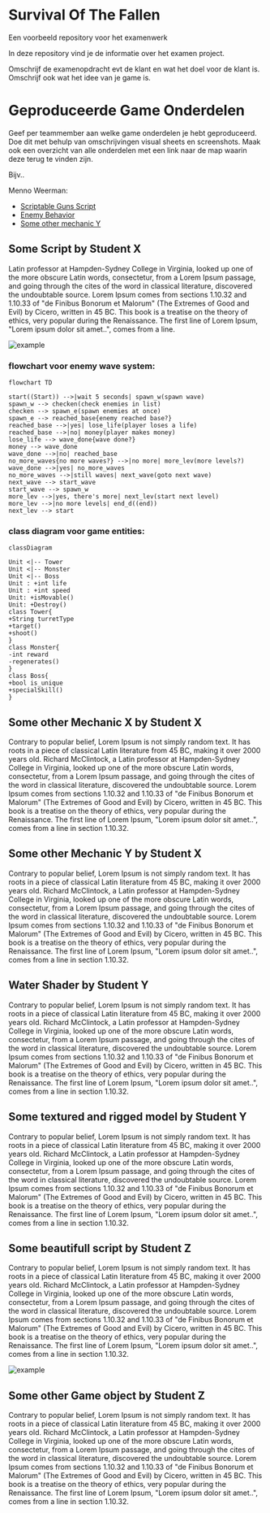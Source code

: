 # Survival Of The Fallen
Een voorbeeld repository voor het examenwerk

In deze repository vind je de informatie over het examen project.

Omschrijf de examenopdracht evt de klant en wat het doel voor de klant is.
Omschrijf ook wat het idee van je game is.

# Geproduceerde Game Onderdelen

Geef per teammember aan welke game onderdelen je hebt geproduceerd. Doe dit met behulp van omschrijvingen visual sheets en screenshots.
Maak ook een overzicht van alle onderdelen met een link naar de map waarin deze terug te vinden zijn.

Bijv..

Menno Weerman:
  * [Scriptable Guns Script](https://github.com/mennoweerman/SurvivalOfTheFallen/blob/main/Assets/Scripts/Scriptable%20Objects/GunData.cs)
  * [Enemy Behavior](https://github.com/mennoweerman/SurvivalOfTheFallen/blob/main/Assets/Scripts/Enemy/EnemyAI.cs)
  * [Some other mechanic Y](https://github.com/erwinhenraat/VoorbeeldExamenRepo/tree/master/src/mechanic_y)

## Some Script by Student X

Latin professor at Hampden-Sydney College in Virginia, looked up one of the more obscure Latin words, consectetur, from a Lorem Ipsum passage, and going through the cites of the word in classical literature, discovered the undoubtable source. Lorem Ipsum comes from sections 1.10.32 and 1.10.33 of "de Finibus Bonorum et Malorum" (The Extremes of Good and Evil) by Cicero, written in 45 BC. This book is a treatise on the theory of ethics, very popular during the Renaissance. The first line of Lorem Ipsum, "Lorem ipsum dolor sit amet..", comes from a line.

![example](https://user-images.githubusercontent.com/1262745/189135129-34d15823-0311-46b5-a041-f0bbfede9e78.png)

### flowchart voor enemy wave system:
```mermaid
flowchart TD

start((Start)) -->|wait 5 seconds| spawn_w(spawn wave)
spawn_w --> checken(check enemies in list)
checken --> spawn_e(spawn enemies at once)
spawn_e --> reached_base{enemy reached base?}
reached_base -->|yes| lose_life(player loses a life)
reached_base -->|no| money(player makes money)
lose_life --> wave_done{wave done?}
money --> wave_done
wave_done -->|no| reached_base
no_more_waves{no more waves?} -->|no more| more_lev(more levels?)
wave_done -->|yes| no_more_waves
no_more_waves -->|still waves| next_wave(goto next wave)
next_wave --> start_wave
start_wave --> spawn_w
more_lev -->|yes, there's more| next_lev(start next level)
more_lev -->|no more levels| end_d((end))
next_lev --> start
```
### class diagram voor game entities:

```mermaid
classDiagram

Unit <|-- Tower
Unit <|-- Monster
Unit <|-- Boss
Unit : +int life
Unit : +int speed
Unit: +isMovable()
Unit: +Destroy()
class Tower{
+String turretType
+target()
+shoot()
}
class Monster{
-int reward
-regenerates()
}
class Boss{
+bool is_unique
+specialSkill()
}
```


## Some other Mechanic X by Student X

Contrary to popular belief, Lorem Ipsum is not simply random text. It has roots in a piece of classical Latin literature from 45 BC, making it over 2000 years old. Richard McClintock, a Latin professor at Hampden-Sydney College in Virginia, looked up one of the more obscure Latin words, consectetur, from a Lorem Ipsum passage, and going through the cites of the word in classical literature, discovered the undoubtable source. Lorem Ipsum comes from sections 1.10.32 and 1.10.33 of "de Finibus Bonorum et Malorum" (The Extremes of Good and Evil) by Cicero, written in 45 BC. This book is a treatise on the theory of ethics, very popular during the Renaissance. The first line of Lorem Ipsum, "Lorem ipsum dolor sit amet..", comes from a line in section 1.10.32.


## Some other Mechanic Y by Student X

Contrary to popular belief, Lorem Ipsum is not simply random text. It has roots in a piece of classical Latin literature from 45 BC, making it over 2000 years old. Richard McClintock, a Latin professor at Hampden-Sydney College in Virginia, looked up one of the more obscure Latin words, consectetur, from a Lorem Ipsum passage, and going through the cites of the word in classical literature, discovered the undoubtable source. Lorem Ipsum comes from sections 1.10.32 and 1.10.33 of "de Finibus Bonorum et Malorum" (The Extremes of Good and Evil) by Cicero, written in 45 BC. This book is a treatise on the theory of ethics, very popular during the Renaissance. The first line of Lorem Ipsum, "Lorem ipsum dolor sit amet..", comes from a line in section 1.10.32.


## Water Shader by Student Y

Contrary to popular belief, Lorem Ipsum is not simply random text. It has roots in a piece of classical Latin literature from 45 BC, making it over 2000 years old. Richard McClintock, a Latin professor at Hampden-Sydney College in Virginia, looked up one of the more obscure Latin words, consectetur, from a Lorem Ipsum passage, and going through the cites of the word in classical literature, discovered the undoubtable source. Lorem Ipsum comes from sections 1.10.32 and 1.10.33 of "de Finibus Bonorum et Malorum" (The Extremes of Good and Evil) by Cicero, written in 45 BC. This book is a treatise on the theory of ethics, very popular during the Renaissance. The first line of Lorem Ipsum, "Lorem ipsum dolor sit amet..", comes from a line in section 1.10.32.


## Some textured and rigged model by Student Y

Contrary to popular belief, Lorem Ipsum is not simply random text. It has roots in a piece of classical Latin literature from 45 BC, making it over 2000 years old. Richard McClintock, a Latin professor at Hampden-Sydney College in Virginia, looked up one of the more obscure Latin words, consectetur, from a Lorem Ipsum passage, and going through the cites of the word in classical literature, discovered the undoubtable source. Lorem Ipsum comes from sections 1.10.32 and 1.10.33 of "de Finibus Bonorum et Malorum" (The Extremes of Good and Evil) by Cicero, written in 45 BC. This book is a treatise on the theory of ethics, very popular during the Renaissance. The first line of Lorem Ipsum, "Lorem ipsum dolor sit amet..", comes from a line in section 1.10.32.

## Some beautifull script by Student Z

Contrary to popular belief, Lorem Ipsum is not simply random text. It has roots in a piece of classical Latin literature from 45 BC, making it over 2000 years old. Richard McClintock, a Latin professor at Hampden-Sydney College in Virginia, looked up one of the more obscure Latin words, consectetur, from a Lorem Ipsum passage, and going through the cites of the word in classical literature, discovered the undoubtable source. Lorem Ipsum comes from sections 1.10.32 and 1.10.33 of "de Finibus Bonorum et Malorum" (The Extremes of Good and Evil) by Cicero, written in 45 BC. This book is a treatise on the theory of ethics, very popular during the Renaissance. The first line of Lorem Ipsum, "Lorem ipsum dolor sit amet..", comes from a line in section 1.10.32.

![example](https://user-images.githubusercontent.com/1262745/189135129-34d15823-0311-46b5-a041-f0bbfede9e78.png)

## Some other Game object by Student Z

Contrary to popular belief, Lorem Ipsum is not simply random text. It has roots in a piece of classical Latin literature from 45 BC, making it over 2000 years old. Richard McClintock, a Latin professor at Hampden-Sydney College in Virginia, looked up one of the more obscure Latin words, consectetur, from a Lorem Ipsum passage, and going through the cites of the word in classical literature, discovered the undoubtable source. Lorem Ipsum comes from sections 1.10.32 and 1.10.33 of "de Finibus Bonorum et Malorum" (The Extremes of Good and Evil) by Cicero, written in 45 BC. This book is a treatise on the theory of ethics, very popular during the Renaissance. The first line of Lorem Ipsum, "Lorem ipsum dolor sit amet..", comes from a line in section 1.10.32.
